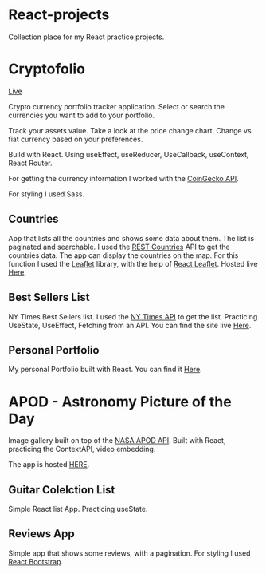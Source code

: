 # React-projects

Collection place for my React practice projects.

# Cryptofolio

[Live](https://cryptofolio-app.netlify.app/)

Crypto currency portfolio tracker application. Select or search the currencies you want to add to your portfolio.

Track your assets value. Take a look at the price change chart. Change vs fiat currency based on your preferences.

Build with React. Using useEffect, useReducer, UseCallback, useContext, React Router.

For getting the currency information I worked with the [CoinGecko API](https://www.coingecko.com/en).

For styling I used Sass.

## Countries

App that lists all the countries and shows some data about them. The list is paginated and searchable. I used the [REST Countries](https://restcountries.eu/) API to get the countries data. The app can display the countries on the map. For this function I used the [Leaflet](https://leafletjs.com/) library, with the help of [React Leaflet](https://react-leaflet.js.org/). Hosted live [Here](https://countries-2b0dc2.netlify.app/).

## Best Sellers List

NY Times Best Sellers list. I used the [NY Times API](https://developer.nytimes.com/) to get the list. Practicing UseState, UseEffect, Fetching from an API. You can find the site live [Here](https://ny-times-bestsellers-react.netlify.app/).

## Personal Portfolio

My personal Portfolio built with React. You can find it [Here](https://rolandfuest.com/).

# APOD - Astronomy Picture of the Day

Image gallery built on top of the [NASA APOD API](https://github.com/nasa/apod-api). Built with React, practicing the ContextAPI, video embedding.

The app is hosted [HERE](https://thirsty-brown-d81f31.netlify.app).

## Guitar Colelction List

Simple React list App. Practicing useState.

## Reviews App

Simple app that shows some reviews, with a pagination. For styling I used [React Bootstrap](https://react-bootstrap.github.io/).
